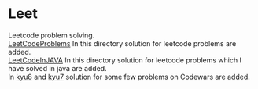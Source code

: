 # Leet
Leetcode problem solving.<br>
[LeetCodeProblems](https://github.com/AminAbdollahpour/Leet/tree/main/LeetCodeProblems) In this directory solution for leetcode problems are added.<br>
[LeetCodeInJAVA](https://github.com/AminAbdollahpour/Leet/tree/main/LeetCodeInJAVA) In this directory solution for leetcode problems which I have solved in java are added.<br>
In [kyu8](https://github.com/AminAbdollahpour/Leet/tree/main/kyu8) and [kyu7](https://github.com/AminAbdollahpour/Leet/tree/main/kyu7) solution for some few problems on Codewars are added.
